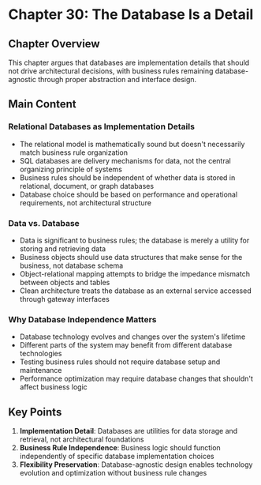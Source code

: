 # Chapter 30: The Database Is a Detail

## Chapter Overview
This chapter argues that databases are implementation details that should not drive architectural decisions, with business rules remaining database-agnostic through proper abstraction and interface design.

## Main Content

### Relational Databases as Implementation Details
- The relational model is mathematically sound but doesn't necessarily match business rule organization
- SQL databases are delivery mechanisms for data, not the central organizing principle of systems
- Business rules should be independent of whether data is stored in relational, document, or graph databases
- Database choice should be based on performance and operational requirements, not architectural structure

### Data vs. Database
- Data is significant to business rules; the database is merely a utility for storing and retrieving data
- Business objects should use data structures that make sense for the business, not database schema
- Object-relational mapping attempts to bridge the impedance mismatch between objects and tables
- Clean architecture treats the database as an external service accessed through gateway interfaces

### Why Database Independence Matters
- Database technology evolves and changes over the system's lifetime
- Different parts of the system may benefit from different database technologies
- Testing business rules should not require database setup and maintenance
- Performance optimization may require database changes that shouldn't affect business logic

## Key Points
1. **Implementation Detail**: Databases are utilities for data storage and retrieval, not architectural foundations
2. **Business Rule Independence**: Business logic should function independently of specific database implementation choices
3. **Flexibility Preservation**: Database-agnostic design enables technology evolution and optimization without business rule changes